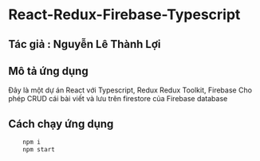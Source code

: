 # React-Redux-Firebase-Typescript

## Tác giả : Nguyễn Lê Thành Lợi

## Mô tả ứng dụng

Đây là một dự án React với Typescript, Redux Redux Toolkit, Firebase
Cho phép CRUD cái bài viết và lưu trên firestore của Firebase database

## Cách chạy ứng dụng

```bash
    npm i
    npm start
```
